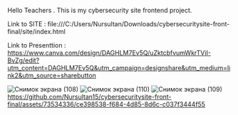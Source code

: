 Hello Teachers . This is my cybersecurity site frontend project.


Link to SITE : file:///C:/Users/Nursultan/Downloads/cybersecuritysite-front-final/site/index.html

Link to Presenttion : https://www.canva.com/design/DAGHLM7Ev5Q/uZktcbfvumWkrTViI-BvZg/edit?utm_content=DAGHLM7Ev5Q&utm_campaign=designshare&utm_medium=link2&utm_source=sharebutton


![Снимок экрана (108)](https://github.com/Nursultan15/cybersecuritysite-front-final/assets/73534336/c8b6a518-1b4a-4082-bc4a-d4ea0098061e)
![Снимок экрана (110)](https://github.com/Nursultan15/cybersecuritysite-front-final/assets/73534336/38899300-1c46-420e-a0e0-dc17f1721f4f)
![Снимок экрана (109)](https://github.com/Nursultan15/cybersecuritysite-front-final/assets/73534336/606369d0-18af-4208-9914-d6d440ab0fa2)
https://github.com/Nursultan15/cybersecuritysite-front-final/assets/73534336/ce398538-f684-4d85-8d6c-c037f3444f55

